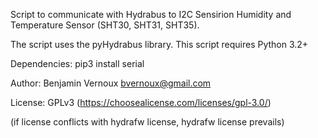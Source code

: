 Script to communicate with Hydrabus to I2C Sensirion Humidity and Temperature Sensor (SHT30, SHT31, SHT35).

The script uses the pyHydrabus library.
This script requires Python 3.2+

Dependencies:
pip3 install serial

Author: Benjamin Vernoux <bvernoux@gmail.com>

License: GPLv3 (https://choosealicense.com/licenses/gpl-3.0/)

(if license conflicts with hydrafw license, hydrafw license prevails)
